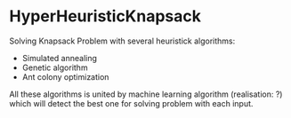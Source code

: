 # HyperHeuristicKnapsack
Solving Knapsack Problem with several heuristick algorithms:
 * Simulated annealing
 * Genetic algorithm
 * Ant colony optimization

All these algorithms is united by machine learning algorithm 
(realisation: ?) which will detect the best one for solving problem 
with each input.
